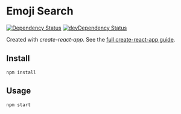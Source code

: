 # Emoji Search

[![Dependency Status](https://img.shields.io/david/alik0211/emoji-search.svg?label=deps&style=flat-square)](https://david-dm.org/alik0211/emoji-search)
[![devDependency Status](https://img.shields.io/david/dev/alik0211/emoji-search.svg?label=devDeps&style=flat-square)](https://david-dm.org/alik0211/emoji-search?type=dev)

Created with *create-react-app*. See the [full create-react-app guide](https://github.com/facebookincubator/create-react-app/blob/master/packages/react-scripts/template/README.md).

## Install

`npm install`

## Usage

`npm start`
